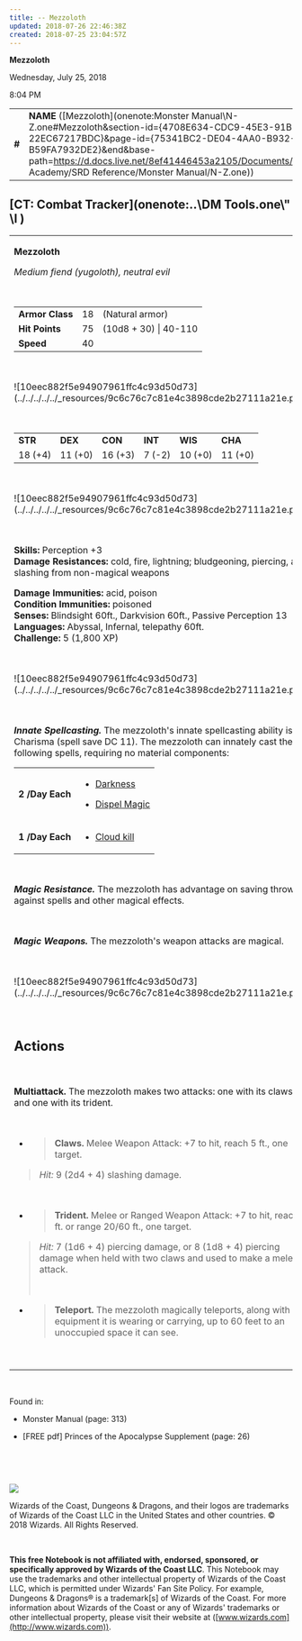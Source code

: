 ```yaml
---
title: -- Mezzoloth
updated: 2018-07-26 22:46:38Z
created: 2018-07-25 23:04:57Z
---
```


**Mezzoloth**

Wednesday, July 25, 2018

8:04 PM

|        |                                                                                                                                                                                                                                                                                            |        |        |        |     |       |         |
|--------|--------------------------------------------------------------------------------------------------------------------------------------------------------------------------------------------------------------------------------------------------------------------------------------------|--------|--------|--------|-----|-------|---------|
| **\#** | **NAME** ([Mezzoloth](onenote:Monster Manual\\N-Z.one#Mezzoloth&section-id={4708E634-CDC9-45E3-91B3-22EC67217BDC}&page-id={75341BC2-DE04-4AA0-B932-B59FA7932DE2}&end&base-path=https://d.docs.live.net/8ef41446453a2105/Documents/Adventure Academy/SRD Reference/Monster Manual/N-Z.one)) | **18** | **75** | **75** | \-  | Notes | 1800 XP |

## [CT: Combat Tracker](onenote:..\\DM Tools.one\\" \l )

<table><tbody><tr class="odd"><td><p><strong>Mezzoloth</strong></p><p><em>Medium fiend (yugoloth), neutral evil</em></p><p> </p><table><tbody><tr class="odd"><td><strong>Armor Class</strong></td><td>18</td><td>(Natural armor)</td></tr><tr class="even"><td><strong>Hit Points</strong></td><td>75</td><td>(10d8 + 30) | 40-110</td></tr><tr class="odd"><td><strong>Speed</strong></td><td>40</td><td> </td></tr></tbody></table><p> </p><p>![10eec882f5e94907961ffc4c93d50d73](../../../../../_resources/9c6c76c7c81e4c3898cde2b27111a21e.png)</p><p> </p><table><tbody><tr class="odd"><td><strong>STR</strong></td><td><strong>DEX</strong></td><td><strong>CON</strong></td><td><strong>INT</strong></td><td><strong>WIS</strong></td><td><strong>CHA</strong></td></tr><tr class="even"><td>18 (+4)</td><td>11 (+0)</td><td>16 (+3)</td><td>7 (-2)</td><td>10 (+0)</td><td>11 (+0)</td></tr></tbody></table><p> </p><p>![10eec882f5e94907961ffc4c93d50d73](../../../../../_resources/9c6c76c7c81e4c3898cde2b27111a21e.png)</p><p> </p><p><strong>Skills:</strong> Perception +3<br />
<strong>Damage Resistances:</strong> cold, fire, lightning; bludgeoning, piercing, and slashing from non-magical weapons</p><p><strong>Damage Immunities:</strong> acid, poison<br />
<strong>Condition Immunities:</strong> poisoned<br />
<strong>Senses:</strong> Blindsight 60ft., Darkvision 60ft., Passive Perception 13<br />
<strong>Languages:</strong> Abyssal, Infernal, telepathy 60ft.<br />
<strong>Challenge:</strong> 5 (1,800 XP)</p><p> </p><p>![10eec882f5e94907961ffc4c93d50d73](../../../../../_resources/9c6c76c7c81e4c3898cde2b27111a21e.png)</p><p> </p><p><em><strong>Innate Spellcasting.</strong></em> The mezzoloth's innate spellcasting ability is Charisma (spell save DC 11). The mezzoloth can innately cast the following spells, requiring no material components:</p><table><tbody><tr class="odd"><td><strong>2 /Day Each</strong></td><td><ul><li><p><a href="onenote:..\\Spellbook\\C-D.one#Darkness&amp;section-id={007039C0-7592-4988-AFCF-88060A04A402}&amp;page-id={BB233060-46C3-4777-8146-D70FCFCD6204}&amp;end&amp;base-path=https://d.docs.live.net/8ef41446453a2105/Documents/Adventure Academy/SRD Reference">Darkness</a></p></li><li><p><a href="onenote:..\\Spellbook\\C-D.one#Dispel Magic&amp;section-id={007039C0-7592-4988-AFCF-88060A04A402}&amp;page-id={94A656FE-E192-43C1-A8C8-A56BDC427F9E}&amp;end&amp;base-path=https://d.docs.live.net/8ef41446453a2105/Documents/Adventure Academy/SRD Reference">Dispel Magic</a></p></li></ul></td></tr><tr class="even"><td><strong>1 /Day Each</strong></td><td><ul><li><p><a href="onenote:..\\Spellbook\\C-D.one#Cloud Kill&amp;section-id={007039C0-7592-4988-AFCF-88060A04A402}&amp;page-id={17695F00-0F8C-4B9A-80C4-70BA998772A9}&amp;end&amp;base-path=https://d.docs.live.net/8ef41446453a2105/Documents/Adventure Academy/SRD Reference">Cloud kill</a></p></li></ul></td></tr></tbody></table><p> </p><p><em><strong>Magic Resistance.</strong></em> The mezzoloth has advantage on saving throws against spells and other magical effects.</p><p> </p><p><em><strong>Magic Weapons.</strong></em> The mezzoloth's weapon attacks are magical.</p><p> </p><p>![10eec882f5e94907961ffc4c93d50d73](../../../../../_resources/9c6c76c7c81e4c3898cde2b27111a21e.png)</p><p> </p><h2 id="actions"><strong>Actions</strong></h2><p> </p><p><strong>Multiattack.</strong> The mezzoloth makes two attacks: one with its claws and one with its trident.</p><p> </p><ul><li><blockquote><p><strong>Claws.</strong> Melee Weapon Attack: +7 to hit, reach 5 ft., one target.</p></blockquote></li></ul><blockquote><p><em>Hit:</em> 9 (2d4 + 4) slashing damage.</p></blockquote><p> </p><ul><li><blockquote><p><strong>Trident.</strong> Melee or Ranged Weapon Attack: +7 to hit, reach 5 ft. or range 20/60 ft., one target.</p></blockquote></li></ul><blockquote><p><em>Hit:</em> 7 (1d6 + 4) piercing damage, or 8 (1d8 + 4) piercing damage when held with two claws and used to make a melee attack.</p><p> </p></blockquote><ul><li><blockquote><p><strong>Teleport.</strong> The mezzoloth magically teleports, along with any equipment it is wearing or carrying, up to 60 feet to an unoccupied space it can see.</p></blockquote></li></ul><p> </p></td></tr></tbody></table>

 

Found in:

-   Monster Manual (page: 313)

-   \[FREE pdf\] Princes of the Apocalypse Supplement (page: 26)

 

 

![](tmp\media\image2.png)

Wizards of the Coast, Dungeons & Dragons, and their logos are trademarks of Wizards of the Coast LLC in the United States and other countries. © 2018 Wizards. All Rights Reserved.

 

**This free Notebook is not affiliated with, endorsed, sponsored, or specifically approved by Wizards of the Coast LLC**. This Notebook may use the trademarks and other intellectual property of Wizards of the Coast LLC, which is permitted under Wizards' Fan Site Policy. For example, Dungeons & Dragons® is a trademark\[s\] of Wizards of the Coast. For more information about Wizards of the Coast or any of Wizards' trademarks or other intellectual property, please visit their website at ([www.wizards.com](http://www.wizards.com)).
